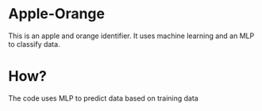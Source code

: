 # Apple-Orange
This is an apple and orange identifier. It uses machine learning and an MLP to classify data.

# How?

The code uses MLP to predict data based on training data

